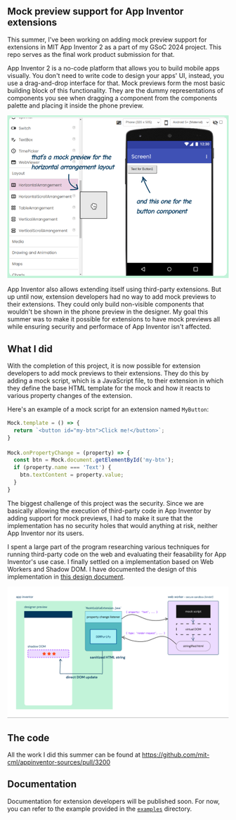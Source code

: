 ## Mock preview support for App Inventor extensions

This summer, I've been working on adding mock preview support for extensions in MIT App Inventor 2 as a part of my GSoC 
2024 project. This repo serves as the final work product submission for that.

App Inventor 2 is a no-code platform that allows you to build mobile apps visually. You don't need to write code to design 
your apps' UI, instead, you use a drag-and-drop interface for that. Mock previews form the most basic building block of 
this functionality. They are the dummy representations of components you see when dragging a component from the components 
palette and placing it inside the phone preview.

![image](images/mocks.png)

App Inventor also allows extending itself using third-party extensions. But up until now, extension developers had no way 
to add mock previews to their extensions. They could only build non-visible components that wouldn't be shown in the phone 
preview in the designer. My goal this summer was to make it possible for extensions to have mock previews all while ensuring 
security and performace of App Inventor isn't affected.

## What I did

With the completion of this project, it is now possible for extension developers to add mock previews to their extensions. 
They do this by adding a mock script, which is a JavaScript file, to their extension in which they define the base HTML 
template for the mock and how it reacts to various property changes of the extension.

Here's an example of a mock script for an extension named `MyButton`:
```js
Mock.template = () => {
  return `<button id="my-btn">Click me!</button>`;
}

Mock.onPropertyChange = (property) => {
  const btn = Mock.document.getElementById('my-btn');
  if (property.name === 'Text') {
    btn.textContent = property.value;
  }
}
```

The biggest challenge of this project was the security. Since we are basically allowing the execution of third-party code 
in App Inventor by adding support for mock previews, I had to make it sure that the implementation has no security holes 
that would anything at risk, neither App Inventor nor its users.

I spent a large part of the program researching various techniques for running third-party code on the web and evaluating 
their feasability for App Inventor's use case. I finally settled on a implementation based on Web Workers and Shadow DOM. 
I have documented the design of this implementation in [this design document](https://docs.google.com/document/d/1uogI-56rqocKeaMcatfOBU07DId_DaNQmXtAV8Tjqfw/edit?usp=sharing).

![image](images/arch.png)

## The code

All the work I did this summer can be found at https://github.com/mit-cml/appinventor-sources/pull/3200

## Documentation

Documentation for extension developers will be published soon. For now, you can refer to the example provided in the 
[`examples`](https://github.com/shreyashsaitwal/gsoc24/tree/main/examples) directory.

